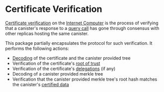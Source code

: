 # Certificate Verification

[Certificate verification](https://internetcomputer.org/docs/current/references/ic-interface-spec#canister-signatures) on the [Internet Computer](https://dfinity.org) is the process of verifying that a canister's response to a [query call](https://internetcomputer.org/docs/current/references/ic-interface-spec#http-query) has gone through consensus with other replicas hosting the same canister.

This package partially encapsulates the protocol for such verification. It performs the following actions:

- [Decoding](https://internetcomputer.org/docs/current/references/ic-interface-spec#certification-encoding) of the certificate and the canister provided tree
- Verification of the certificate's [root of trust](https://internetcomputer.org/docs/current/references/ic-interface-spec#root-of-trust)
- Verification of the certificate's [delegations](https://internetcomputer.org/docs/current/references/ic-interface-spec#certification-delegation) (if any)
- Decoding of a canister provided merkle tree
- Verification that the canister provided merkle tree's root hash matches the canister's [certified data](https://internetcomputer.org/docs/current/references/ic-interface-spec#system-api-certified-data)
